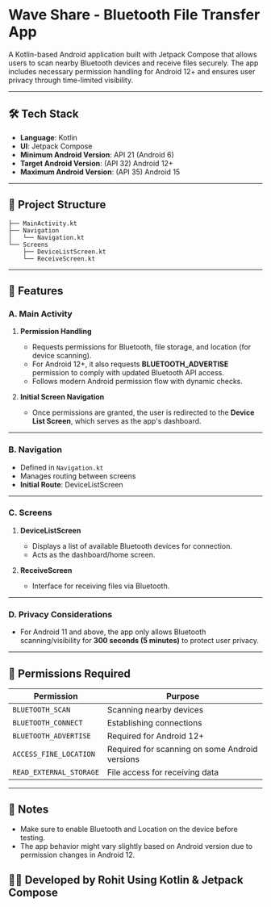 # Wave Share - Bluetooth File Transfer App

A Kotlin-based Android application built with Jetpack Compose that allows users to scan nearby Bluetooth devices and receive files securely. The app includes necessary permission handling for Android 12+ and ensures user privacy through time-limited visibility.

---

## 🛠 Tech Stack

- **Language**: Kotlin  
- **UI**: Jetpack Compose  
- **Minimum Android Version**: API 21 (Android 6)  
- **Target Android Version**: (API 32) Android 12+
- **Maximum Android Version**: (API 35) Android 15

---

## 📂 Project Structure

```
├── MainActivity.kt
├── Navigation
│   └── Navigation.kt
└── Screens
    ├── DeviceListScreen.kt
    └── ReceiveScreen.kt
```

---

## 📱 Features

### A. Main Activity
1. **Permission Handling**  
   - Requests permissions for Bluetooth, file storage, and location (for device scanning).  
   - For Android 12+, it also requests **BLUETOOTH_ADVERTISE** permission to comply with updated Bluetooth API access.  
   - Follows modern Android permission flow with dynamic checks.

2. **Initial Screen Navigation**  
   - Once permissions are granted, the user is redirected to the **Device List Screen**, which serves as the app's dashboard.

---

### B. Navigation
- Defined in `Navigation.kt`
- Manages routing between screens
- **Initial Route**: DeviceListScreen

---

### C. Screens
1. **DeviceListScreen**  
   - Displays a list of available Bluetooth devices for connection.
   - Acts as the dashboard/home screen.

2. **ReceiveScreen**  
   - Interface for receiving files via Bluetooth.

---

### D. Privacy Considerations
- For Android 11 and above, the app only allows Bluetooth scanning/visibility for **300 seconds (5 minutes)** to protect user privacy.

---

## 🔐 Permissions Required

| Permission | Purpose |
|------------|---------|
| `BLUETOOTH_SCAN` | Scanning nearby devices |
| `BLUETOOTH_CONNECT` | Establishing connections |
| `BLUETOOTH_ADVERTISE` | Required for Android 12+ |
| `ACCESS_FINE_LOCATION` | Required for scanning on some Android versions |
| `READ_EXTERNAL_STORAGE` | File access for receiving data |

---

## 📌 Notes
- Make sure to enable Bluetooth and Location on the device before testing.
- The app behavior might vary slightly based on Android version due to permission changes in Android 12.

## 🧑‍💻 Developed by Rohit Using Kotlin & Jetpack Compose